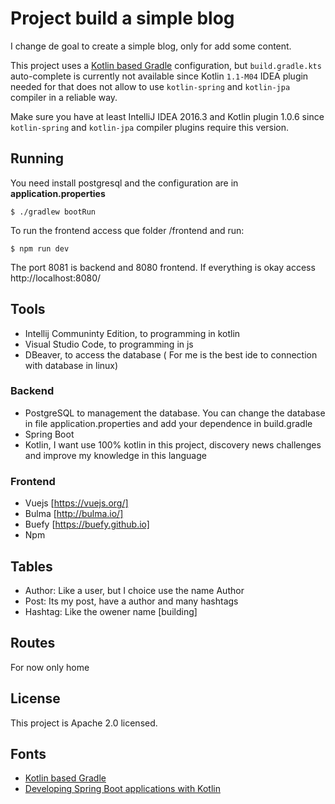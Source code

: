 # Project build a simple blog

I change de goal to create a simple blog, only for add some content.

This project uses a [Kotlin based Gradle](https://blog.gradle.org/kotlin-meets-gradle) configuration, but `build.gradle.kts` auto-complete is currently not available since Kotlin `1.1-M04` IDEA plugin needed for that does not allow to use `kotlin-spring` and `kotlin-jpa` compiler in a reliable way.

Make sure you have at least IntelliJ IDEA 2016.3 and Kotlin plugin 1.0.6 since `kotlin-spring` and `kotlin-jpa` compiler plugins require this version.

## Running

You need install postgresql and the configuration are in **application.properties**

    $ ./gradlew bootRun
    
To run the frontend access que folder /frontend and run:

    $ npm run dev

The port 8081 is backend and 8080 frontend. If everything is okay access http://localhost:8080/

## Tools

- Intellij Communinty Edition, to programming in kotlin
- Visual Studio Code, to programming in js
- DBeaver, to access the database ( For me is the best ide to connection with database in linux)

### Backend

- PostgreSQL to management the database. You can change the database in file application.properties and add your dependence in build.gradle
- Spring Boot
- Kotlin, I want use 100% kotlin in this project, discovery news challenges and improve my knowledge in this language

### Frontend

- Vuejs [https://vuejs.org/]
- Bulma [http://bulma.io/]
- Buefy [https://buefy.github.io]
- Npm

## Tables

- Author: Like a user, but I choice use the name Author
- Post: Its my post, have a author and many hashtags
- Hashtag: Like the owener name [building]

## Routes

For now only home

## License

This project is Apache 2.0 licensed.

## Fonts

 - [Kotlin based Gradle](https://blog.gradle.org/kotlin-meets-gradle)
 - [Developing Spring Boot applications with Kotlin](https://spring.io/blog/2016/02/15/developing-spring-boot-applications-with-kotlin)



